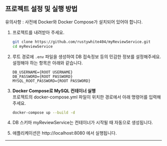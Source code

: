 ## 프로젝트 설정 및 실행 방법
유의사항 : 사전에 Docker와 Docker Compose가 설치되어 있어야 합니다.  

1. 프로젝트를 내려받아 주세요. 
   ```bash
   git clone https://github.com/rustywhite404/myReviewService.git
   cd myReviewService  
   
2. 루트 경로에 `.env` 파일을 생성하여 DB 접속정보 등의 민감한 정보를 설정해주세요.  
설정해야 하는 항목은 아래와 같습니다.  
   ```env
   DB_USERNAME={ROOT USERNAME}
   DB_PASSWORD={ROOT PASSWORD}
   MYSQL_ROOT_PASSWORD={ROOT PASSWORD}

3. **Docker Compose로 MySQL 컨테이너 실행**  
프로젝트의 docker-compose.yml 파일이 위치한 경로에서 아래 명령어를 입력해주세요. 
   ```bash
   docker-compose up --build -d

3. DB 스키마 myReviewService는 컨테이너가 시작될 때 자동으로 생성됩니다.   
 
4. 애플리케이션은 http://localhost:8080 에서 실행됩니다. 

---

